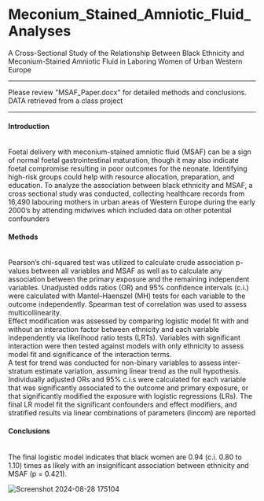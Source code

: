 # Meconium_Stained_Amniotic_Fluid_Analyses
A Cross-Sectional Study of the Relationship Between Black Ethnicity and Meconium-Stained Amniotic Fluid in Laboring 
Women of Urban Western Europe
___________________________________________________________________________________________________________________
Please review "MSAF_Paper.docx" for detailed methods and conclusions.\
DATA retrieved from a class project
___________________________________________________________________________________________________________________
#### Introduction
\
Foetal delivery with meconium-stained amniotic fluid (MSAF) can be a sign of normal foetal gastrointestinal maturation, 
though it may also indicate foetal compromise resulting in poor outcomes for the neonate. Identifying high-risk groups 
could help with resource allocation, preparation, and education. To analyze the association between black ethnicity and 
MSAF, a cross sectional study was conducted, collecting healthcare records from 16,490 labouring mothers in urban areas of 
Western Europe during the early 2000’s by attending midwives which included data on other potential confounders

#### Methods
\
Pearson’s chi-squared test was utilized to calculate crude association p-values between all variables and MSAF as well as to 
calculate any association between the primary exposure and the remaining independent variables. Unadjusted odds ratios (OR) 
and 95% confidence intervals (c.i.) were calculated with Mantel–Haenszel (MH) tests for each variable to the outcome 
independently. Spearman test of correlation was used to assess multicollinearity.\
Effect modification was assessed by comparing logistic model fit with and without an interaction factor between ethnicity 
and each variable independently via likelihood ratio tests (LRTs). Variables with significant interaction were then tested 
against models with only ethnicity to assess model fit and significance of the interaction terms. \
A test for trend was conducted for non-binary variables to assess inter-stratum estimate variation, assuming linear trend 
as the null hypothesis. 
Individually adjusted ORs and 95% c.i.s were calculated for each variable that was significantly associated to the outcome 
and primary exposure, or that significantly modified the exposure with logistic regressions (LRs). 
The final LR model fit the significant confounders and effect modifiers, and stratified results via linear combinations of 
parameters (lincom) are reported

#### Conclusions
\
The final logistic model indicates that black women are 0.94 (c.i. 0.80 to 1.10) times as likely with an insignificant 
association between ethnicity and MSAF (p = 0.421).

![Screenshot 2024-08-28 175104](https://github.com/user-attachments/assets/7cc6c499-4eaf-4196-82a0-7df19e400a47)
